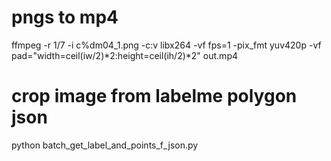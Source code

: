 #  pngs to mp4

ffmpeg -r 1/7 -i c%dm04_1.png -c:v libx264 -vf fps=1 -pix_fmt yuv420p -vf pad="width=ceil(iw/2)*2:height=ceil(ih/2)*2" out.mp4


#  crop image from labelme polygon json

python batch_get_label_and_points_f_json.py